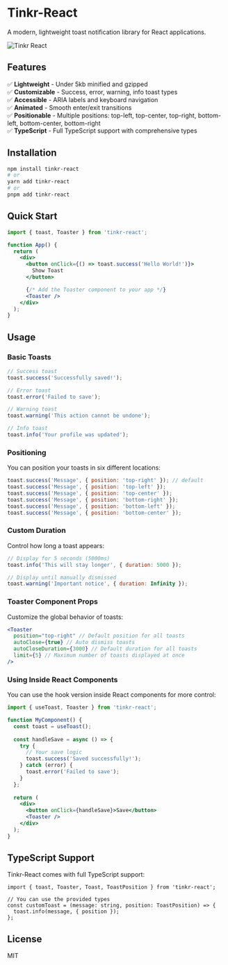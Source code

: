 # Tinkr-React

A modern, lightweight toast notification library for React applications.

![Tinkr React](https://via.placeholder.com/1200x630/f8f9fa/212529?text=Tinkr+React)

## Features

✅ **Lightweight** - Under 5kb minified and gzipped  
✅ **Customizable** - Success, error, warning, info toast types  
✅ **Accessible** - ARIA labels and keyboard navigation  
✅ **Animated** - Smooth enter/exit transitions  
✅ **Positionable** - Multiple positions: top-left, top-center, top-right, bottom-left, bottom-center, bottom-right  
✅ **TypeScript** - Full TypeScript support with comprehensive types  

## Installation

```bash
npm install tinkr-react
# or
yarn add tinkr-react
# or
pnpm add tinkr-react
```

## Quick Start

```jsx
import { toast, Toaster } from 'tinkr-react';

function App() {
  return (
    <div>
      <button onClick={() => toast.success('Hello World!')}>
        Show Toast
      </button>

      {/* Add the Toaster component to your app */}
      <Toaster />
    </div>
  );
}
```

## Usage

### Basic Toasts

```jsx
// Success toast
toast.success('Successfully saved!');

// Error toast
toast.error('Failed to save');

// Warning toast
toast.warning('This action cannot be undone');

// Info toast
toast.info('Your profile was updated');
```

### Positioning

You can position your toasts in six different locations:

```jsx
toast.success('Message', { position: 'top-right' }); // default
toast.success('Message', { position: 'top-left' });
toast.success('Message', { position: 'top-center' });
toast.success('Message', { position: 'bottom-right' });
toast.success('Message', { position: 'bottom-left' });
toast.success('Message', { position: 'bottom-center' });
```

### Custom Duration

Control how long a toast appears:

```jsx
// Display for 5 seconds (5000ms)
toast.info('This will stay longer', { duration: 5000 });

// Display until manually dismissed
toast.warning('Important notice', { duration: Infinity });
```

### Toaster Component Props

Customize the global behavior of toasts:

```jsx
<Toaster
  position="top-right" // Default position for all toasts
  autoClose={true} // Auto dismiss toasts
  autoCloseDuration={3000} // Default duration for all toasts
  limit={5} // Maximum number of toasts displayed at once
/>
```

### Using Inside React Components

You can use the hook version inside React components for more control:

```jsx
import { useToast, Toaster } from 'tinkr-react';

function MyComponent() {
  const toast = useToast();
  
  const handleSave = async () => {
    try {
      // Your save logic
      toast.success('Saved successfully!');
    } catch (error) {
      toast.error('Failed to save');
    }
  };
  
  return (
    <div>
      <button onClick={handleSave}>Save</button>
      <Toaster />
    </div>
  );
}
```

## TypeScript Support

Tinkr-React comes with full TypeScript support:

```tsx
import { toast, Toaster, Toast, ToastPosition } from 'tinkr-react';

// You can use the provided types
const customToast = (message: string, position: ToastPosition) => {
  toast.info(message, { position });
};
```

## License

MIT